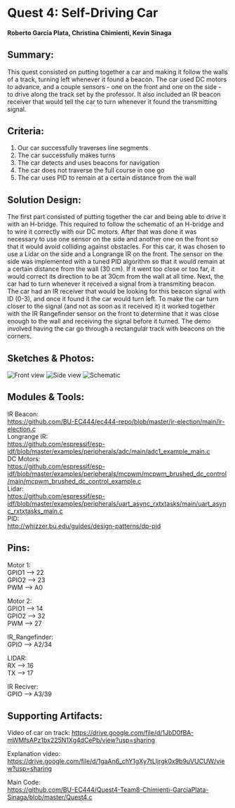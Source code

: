 # Quest 4: Self-Driving Car  #
  
#### Roberto Garcia Plata, Christina Chimienti, Kevin Sinaga  ####
  
## Summary: ##  
This quest consisted on putting together a car and making it follow the walls of a track, turning left whenever it found a beacon. The car used DC motors to advance, and a couple sensors - one on the front and one on the side - to drive along the track set by the professor. It also included an IR beacon receiver that would tell the car to turn whenever it found the transmitting signal.  

## Criteria: ##
1. Our car successfully traverses line segments <br>
2. The car successfully makes turns <br>
3. The car detects and uses beacons for navigation <br>
4. The car does not traverse the full course in one go <br>
5. The car uses PID to remain at a certain distance from the wall <br>

## Solution Design: ##
The first part consisted of putting together the car and being able to drive it with an H-bridge. This required to follow the schematic of an H-bridge and to wire it correctly with our DC motors. After that was done it was necessary to use one sensor on the side and another one on the front so that it would avoid colliding against obstacles. 
For this car, it was chosen to use a Lidar on the side and a Longrange IR on the front. The sensor on the side was implemented with a tuned PID algorithm so that it would remain at a certain distance from the wall (30 cm). If it went too close or too far, it would correct its direction to be at 30cm from the wall at all time. 
Next, the car had to turn whenever it received a signal from a transmiting beacon. The car had an IR receiver that would be looking for this beacon signal with ID (0-3), and once it found it the car would turn left. To make the car turn closer to the signal (and not as soon as it received it) it worked together with the IR Rangefinder sensor on the front to determine that it was close enough to the wall and receiving the signal before it turned. 
The demo involved having the car go through a rectangular track with beacons on the corners. 
  
## Sketches & Photos: ##  
![Front view](https://user-images.githubusercontent.com/27366309/48802599-ada50200-ecdd-11e8-8ee0-6ca1ce374088.jpg)
![Side view](https://user-images.githubusercontent.com/27366309/48802602-aed62f00-ecdd-11e8-92be-a6b3cda9e838.jpg)
![Schematic](https://user-images.githubusercontent.com/27366309/48803773-e7c3d300-ece0-11e8-9619-b1f3ede70354.jpg)

  
## Modules & Tools: ##  
IR Beacon:<br>
https://github.com/BU-EC444/ec444-repo/blob/master/ir-election/main/ir-election.c <br>
Longrange IR:<br>
https://github.com/espressif/esp-idf/blob/master/examples/peripherals/adc/main/adc1_example_main.c<br>
DC Motors:<br>
https://github.com/espressif/esp-idf/blob/master/examples/peripherals/mcpwm/mcpwm_brushed_dc_control/main/mcpwm_brushed_dc_control_example.c<br>
Lidar:<br>
https://github.com/espressif/esp-idf/blob/master/examples/peripherals/uart_async_rxtxtasks/main/uart_async_rxtxtasks_main.c<br>
PID:<br>
http://whizzer.bu.edu/guides/design-patterns/dp-pid<br>

## Pins: 
Motor 1:  
GPIO1 --> 22  
GPIO2 --> 23  
PWM --> A0  
  
Motor 2:  
GPIO1 --> 14  
GPIO2 --> 32  
PWM --> 27  
  
IR_Rangefinder:  
GPIO --> A2/34   
  
LIDAR:  
RX --> 16  
TX --> 17  
  
IR Reciver:  
GPIO --> A3/39  
  
## Supporting Artifacts: ##
Video of car on track:
https://drive.google.com/file/d/1JbD0fBA-mWMfsAPz1bx225N1Xg4dCePb/view?usp=sharing

Explanation video:
https://drive.google.com/file/d/1gaAn6_chY1gXy7tLljrgk0x9b9uVUCUW/view?usp=sharing

Main Code:  
https://github.com/BU-EC444/Quest4-Team8-Chimienti-GarciaPlata-Sinaga/blob/master/Quest4.c  
